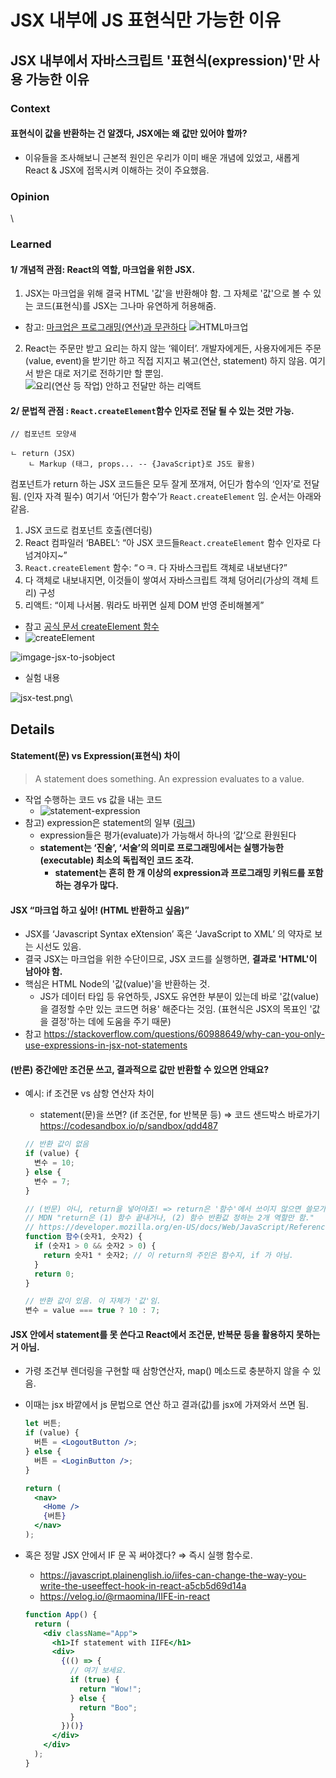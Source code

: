 # JSX 내부에 JS 표현식만 가능한 이유

## JSX 내부에서 자바스크립트 '표현식(expression)'만 사용 가능한 이유

### Context

#### 표현식이 값을 반환하는 건 알겠다, JSX에는 왜 값만 있어야 할까?

* 이유들을 조사해보니 근본적 원인은 우리가 이미 배운 개념에 있었고, 새롭게 React & JSX에 접목시켜 이해하는 것이 주요했음.

### Opinion

\


### Learned

#### 1/ 개념적 관점: React의 역할, 마크업을 위한 JSX.

1. JSX는 마크업을 위해 결국 HTML '값'을 반환해야 함. 그 자체로 '값'으로 볼 수 있는 코드(표현식)를 JSX는 그나마 유연하게 허용해줌.

* 참고: [마크업은 프로그래밍(연산)과 무관하다](https://www.inflearn.com/pages/infmation-61-20230404?srsltid=AfmBOopT8EFOr_fAI1bo2W6wUF8qtRpbVef4QiTOYcfRbnag8Gwey6Pb) ![HTML마크업](../../assets/HTML마크업.png)

2. React는 주문만 받고 요리는 하지 않는 ‘웨이터’. 개발자에게든, 사용자에게든 주문(value, event)을 받기만 하고 직접 지지고 볶고(연산, statement) 하지 않음. 여기서 받은 대로 저기로 전하기만 할 뿐임. ![요리(연산 등 작업) 안하고 전달만 하는 리액트](../../assets/%EC%9A%94%EB%A6%AC\(%EC%97%B0%EC%82%B0%20%EB%93%B1%20%EC%9E%91%EC%97%85\)%20%EC%95%88%ED%95%98%EA%B3%A0%20%EC%A0%84%EB%8B%AC%EB%A7%8C%20%ED%95%98%EB%8A%94%20%EB%A6%AC%EC%95%A1%ED%8A%B8)

#### 2/ 문법적 관점 : `React.createElement`함수 인자로 전달 될 수 있는 것만 가능.

```
// 컴포넌트 모양새

ㄴ return (JSX)
	ㄴ Markup (태그, props... -- {JavaScript}로 JS도 활용)
```

컴포넌트가 return 하는 JSX 코드들은 모두 잘게 쪼개져, 어딘가 함수의 ‘인자’로 전달됨. (인자 자격 필수) 여기서 ‘어딘가 함수’가 `React.createElement` 임. 순서는 아래와 같음.

1. JSX 코드로 컴포넌트 호출(렌더링)
2. React 컴파일러 ‘BABEL’: “아 JSX 코드들`React.createElement` 함수 인자로 다 넘겨야지\~”
3. `React.createElement` 함수: “ㅇㅋ. 다 자바스크립트 객체로 내보낸다?”
4. 다 객체로 내보내지면, 이것들이 쌓여서 자바스크립트 객체 덩어리(가상의 객체 트리) 구성
5. 리액트: “이제 나서봄. 뭐라도 바뀌면 실제 DOM 반영 준비해볼게”

* 참고 [공식 문서 createElement 함수](https://ko.react.dev/reference/react/createElement)
* ![createElement](../../assets/createElement.png)

![imgage-jsx-to-jsobject](../../assets/imgage-jsx-to-jsobject.png)

* 실험 내용

![jsx-test.png](../../assets/jsx-test.png)\


## Details

#### Statement(문) vs Expression(표현식) 차이

> A statement does something. An expression evaluates to a value.

* 작업 수행하는 코드 vs 값을 내는 코드
  * ![statement-expression](<../../assets/statement vs expression.png>)
* 참고) expression은 statement의 일부 ([링크](https://shoark7.github.io/programming/knowledge/expression-vs-statement))
  * expression들은 평가(evaluate)가 가능해서 하나의 ‘값’으로 환원된다
  * **statement는 ‘진술’, ‘서술’의 의미로 프로그래밍에서는 실행가능한(executable) 최소의 독립적인 코드 조각.**
    * **statement는 흔히 한 개 이상의 expression과 프로그래밍 키워드를 포함하는 경우가 많다.**

#### JSX “마크업 하고 싶어! (HTML 반환하고 싶음)”

* JSX를 ‘Javascript Syntax eXtension’ 혹은 ‘JavaScript to XML’ 의 약자로 보는 시선도 있음.
* 결국 JSX는 마크업을 위한 수단이므로, JSX 코드를 실행하면, **결과로 'HTML'이 남아야 함.**
* 핵심은 HTML Node의 '값(value)'을 반환하는 것.
  * JS가 데이터 타입 등 유연하듯, JSX도 유연한 부분이 있는데 바로 '값(value)을 결정할 수만 있는 코드면 허용' 해준다는 것임. (표현식은 JSX의 목표인 '값을 결정'하는 데에 도움을 주기 때문)
* 참고 https://stackoverflow.com/questions/60988649/why-can-you-only-use-expressions-in-jsx-not-statements

#### (반론) 중간에만 조건문 쓰고, 결과적으로 값만 반환할 수 있으면 안돼요?

*   예시: if 조건문 vs 삼항 연산자 차이

    * statement(문)을 쓰면? (if 조건문, for 반복문 등) ⇒ 코드 샌드박스 바로가기 https://codesandbox.io/p/sandbox/qdd487

    ```jsx
    // 반환 값이 없음
    if (value) {
      변수 = 10;
    } else {
      변수 = 7;
    }

    // (반문) 아니, return을 넣어야죠! => return은 '함수'에서 쓰이지 않으면 쓸모가 없음.
    // MDN "return은 (1) 함수 끝내거나, (2) 함수 반환값 정하는 2개 역할만 함."
    // https://developer.mozilla.org/en-US/docs/Web/JavaScript/Reference/Statements/return
    function 함수(숫자1, 숫자2) {
      if (숫자1 > 0 && 숫자2 > 0) {
        return 숫자1 * 숫자2; // 이 return의 주인은 함수지, if 가 아님.
      }
      return 0;
    }
    ```

    ```jsx
    // 반환 값이 있음. 이 자체가 '값'임.
    변수 = value === true ? 10 : 7;
    ```

#### JSX 안에서 statement를 못 쓴다고 React에서 조건문, 반복문 등을 활용하지 못하는 거 아님.

* 가령 조건부 렌더링을 구현할 때 삼항연산자, map() 메소드로 충분하지 않을 수 있음.
*   이때는 jsx 바깥에서 js 문법으로 연산 하고 결과(값)를 jsx에 가져와서 쓰면 됨.

    ```jsx
    let 버튼;
    if (value) {
      버튼 = <LogoutButton />;
    } else {
      버튼 = <LoginButton />;
    }

    return (
      <nav>
        <Home />
        {버튼}
      </nav>
    );
    ```
*   혹은 정말 JSX 안에서 IF 문 꼭 써야겠다? ⇒ 즉시 실행 함수로.

    * https://javascript.plainenglish.io/iifes-can-change-the-way-you-write-the-useeffect-hook-in-react-a5cb5d69d14a
    * https://velog.io/@rmaomina/IIFE-in-react

    ```jsx
    function App() {
      return (
        <div className="App">
          <h1>If statement with IIFE</h1>
          <div>
            {(() => {
              // 여기 보세요.
              if (true) {
                return "Wow!";
              } else {
                return "Boo";
              }
            })()}
          </div>
        </div>
      );
    }
    ```
